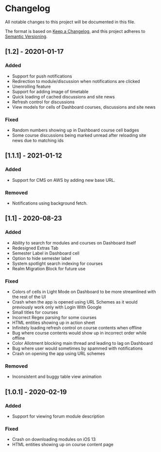 # Changelog
All notable changes to this project will be documented in this file.

The format is based on [Keep a Changelog](https://keepachangelog.com/en/1.0.0/),
and this project adheres to [Semantic Versioning](https://semver.org/spec/v2.0.0.html).

## [1.2] - 20201-01-17

### Added
- Support for push notifications
- Redirection to module/discussion when notifications are clicked
- Unenrolling feature
- Support for adding image of timetable
- Quick loading of cached discussions and site news
- Refresh control for discussions
- View models for cells of Dashboard courses, discussions and site news

### Fixed
- Random numbers showing up in Dashboard course cell badges
- Some course discussions being marked unread after reloading site news due to matching ids


## [1.1.1] - 2021-01-12
### Added
- Support for CMS on AWS by adding new base URL.

### Removed
- Notifications using background fetch.

## [1.1] - 2020-08-23
### Added
- Ability to search for modules and courses on Dashboard itself
- Redesigned Extras Tab
- Semester Label in Dashboard cell
- Option to hide semester label
- System spotlight search indexing for courses
- Realm Migration Block for future use

### Fixed
- Colors of cells in Light Mode on Dashboard to be more streamlined with the rest of the UI
- Crash when the app is opened using URL Schemes as it would previously work only with Login With Google
- Small titles for courses
- Incorrect Regex parsing for some courses
- HTML entities showing up in action sheet
- Infinitely loading refresh control on course contents when offline
- Bug where course contents would show up in incorrect order while offline
- Color Allotment blocking main thread and leading to lag on Dashboard
- Bug where user would sometimes by spammed with notifications
- Crash on opening the app using URL schemes

### Removed
- Inconsistent and buggy table view animation

## [1.0.1] - 2020-02-19
### Added
- Support for viewing forum module description
### Fixed
- Crash on downloading modules on iOS 13
- HTML entities showing up on course content page
